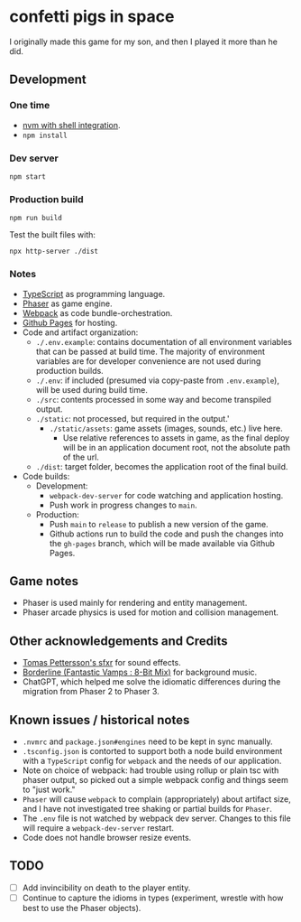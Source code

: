 # confetti pigs in space

I originally made this game for my son, and then I played it more than he did.


## Development

### One time

- [nvm with shell integration](https://github.com/nvm-sh/nvm?tab=readme-ov-file#deeper-shell-integration).
- `npm install`

### Dev server

`npm start`

### Production build

`npm run build`

Test the built files with:

`npx http-server ./dist`

### Notes

- [TypeScript](https://www.typescriptlang.org/) as programming language.
- [Phaser](https://phaser.io/) as game engine.
- [Webpack](https://webpack.js.org/) as code bundle-orchestration.
- [Github Pages](https://pages.github.com/) for hosting.
- Code and artifact organization:
  - `./.env.example`: contains documentation of all environment variables that can be passed at build time. The majority of environment variables are for developer convenience are not used during production builds.
  - `./.env`: if included (presumed via copy-paste from `.env.example`), will be used during build time.
  - `./src`: contents processed in some way and become transpiled output.
  - `./static`: not processed, but required in the output.'
    - `./static/assets`: game assets (images, sounds, etc.) live here.
      - Use relative references to assets in game, as the final deploy will be in an application document root, not the absolute path of the url.
  - `./dist`: target folder, becomes the application root of the final build.
- Code builds:
  - Development:
    - `webpack-dev-server` for code watching and application hosting.
    - Push work in progress changes to `main`.
  - Production:
    - Push `main` to `release` to publish a new version of the game.
    - Github actions run to build the code and push the changes into the `gh-pages` branch, which will be made available via Github Pages.

## Game notes

- Phaser is used mainly for rendering and entity management.
- Phaser arcade physics is used for motion and collision management.

## Other acknowledgements and Credits

- [Tomas Pettersson's sfxr](http://www.drpetter.se/project_sfxr.html) for sound effects.
- [Borderline (Fantastic Vamps : 8-Bit Mix)](http://dig.ccmixter.org/files/vamps/8749) for background music.
- ChatGPT, which helped me solve the idiomatic differences during the migration from Phaser 2 to Phaser 3.


## Known issues / historical notes

- `.nvmrc` and `package.json#engines` need to be kept in sync manually.
- `.tsconfig.json` is contorted to support both a node build environment with a `TypeScript` config for `webpack` and the needs of our application.
- Note on choice of webpack: had trouble using rollup or plain tsc with phaser output, so picked out a simple webpack config and things seem to "just work."
- `Phaser` will cause `webpack` to complain (appropriately) about artifact size, and I have not investigated tree shaking or partial builds for `Phaser`.
- The `.env` file is not watched by webpack dev server. Changes to this file will require a `webpack-dev-server` restart.
- Code does not handle browser resize events.


## TODO

- [ ] Add invincibility on death to the player entity.
- [ ] Continue to capture the idioms in types (experiment, wrestle with how best to use the Phaser objects).